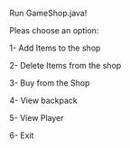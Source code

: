 Run GameShop.java!

Pleas choose an option:

1- Add Items to the shop

2- Delete Items from the shop

3- Buy from the Shop

4- View backpack

5- View Player

6- Exit
